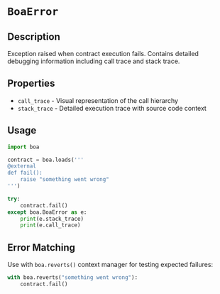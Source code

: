 # `BoaError`

## Description

Exception raised when contract execution fails. Contains detailed debugging information including call trace and stack trace.

## Properties

- `call_trace` - Visual representation of the call hierarchy
- `stack_trace` - Detailed execution trace with source code context

## Usage

```python
import boa

contract = boa.loads('''
@external
def fail():
    raise "something went wrong"
''')

try:
    contract.fail()
except boa.BoaError as e:
    print(e.stack_trace)
    print(e.call_trace)
```

## Error Matching

Use with `boa.reverts()` context manager for testing expected failures:

```python
with boa.reverts("something went wrong"):
    contract.fail()
```